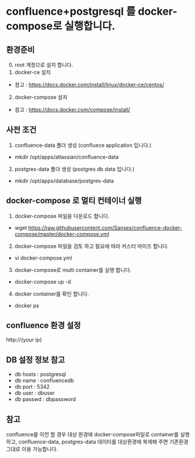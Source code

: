 # confluence+postgresql 를 docker-compose로 실행합니다.



## 환경준비
0. root 계정으로 설치 합니다.
1. docker-ce 설치
- 참고 : https://docs.docker.com/install/linux/docker-ce/centos/
2. docker-compose 설치
- 참고 : https://docs.docker.com/compose/install/

## 사전 조건
1. confluence-data 폴더 생성 (confluece application 입니다.)
- mkdir /opt/apps/atlassian/confluence-data

2. postgres-data 폴더 생성 (postgres db data 입니다.)
- mkdir /opt/apps/database/postgres-data

## docker-compose 로 멀티 컨테이너 실행
1. docker-compose 파일을 다운로드 합니다.
- wget https://raw.githubusercontent.com/Sanses/confluence-docker-compose/master/docker-compose.yml

2. docker-compose 파일을 검토 하고 필요에 따라 커스터 마이즈 합니다.
- vi docker-compose.yml 

3. docker-compose로 multi container를 실행 합니다.
- docker-compose up -d

4. docker container를 확인 합니다.
- docker ps


## confluence 환경 설정
http://{your ip}


## DB 설정 정보 참고
- db hosts : postgresql
- db name : confluencedb
- db port : 5342
- db user : dbuser
- db passwd : dbpassword

## 참고
confluence를 이전 할 경우 대상 환경에 docker-compose파일로 container를 실행하고,
confluence-data, postgres-data 데이터를 대상환경에 복제해 주면 기존환경 그대로 이용 가능합니다.
